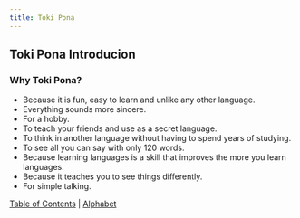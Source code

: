 ```yaml
---
title: Toki Pona
---
```

## Toki Pona Introducion

### Why Toki Pona?

* Because it is fun, easy to learn
and unlike any other language.
* Everything sounds more sincere.
* For a hobby.
* To teach your friends and use as a secret language.
* To think in another language without having to spend years of studying.
* To see all you can say with only 120 words.
* Because learning languages is a skill that improves the more you learn languages.
* Because it teaches you to see things differently.
* For simple talking.

 [Table of Contents](toc.md) | [Alphabet](Alphabet.md)